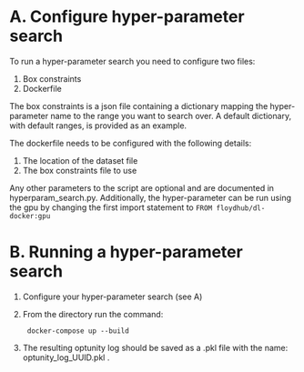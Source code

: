 # A. Configure hyper-parameter search

To run a hyper-parameter search you need to configure two files:

1. Box constraints
2. Dockerfile

The box constraints is a json file containing a dictionary mapping the hyper-parameter name to the range you want to search over. A default dictionary, with default ranges, is provided as an example.

The dockerfile needs to be configured with the following details:

1. The location of the dataset file
2. The box constraints file to use

Any other parameters to the script are optional and are documented in hyperparam_search.py.
Additionally, the hyper-parameter can be run using the gpu by changing the first import statement to `FROM floydhub/dl-docker:gpu`

# B. Running a hyper-parameter search

1. Configure your hyper-parameter search (see A)
2. From the directory run the command:
	
		docker-compose up --build

3. The resulting optunity log should be saved as a .pkl file with the name: optunity\_log\_UUID.pkl .
